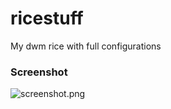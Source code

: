 # ricestuff

My dwm rice with full configurations

### Screenshot
![screenshot.png](https://raw.githubusercontent.com/nesper8/ricestuff/master/dwm-6.2/screenshot.png)
